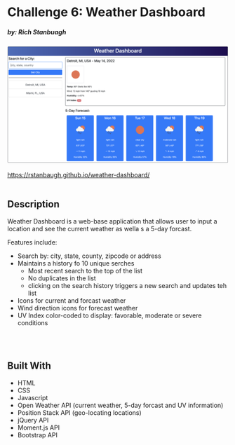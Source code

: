 # Challenge 6: Weather Dashboard
##### by: Rich Stanbuagh <br />


![Weather Dashboard](./assets/images/weather-dashboard-screenshot.png)

https://rstanbaugh.github.io/weather-dashboard/
<br />
<br />

## Description
Weather Dashboard is a web-base application that allows user to input a location and see the current weather as wella s a 5-day forcast.

Features include:
- Search by: city, state, county, zipcode or address
- Maintains a history fo 10 unique serches
  - Most recent search to the top of the list
  - No duplicates in the list
  - clicking on the search history triggers a new search and updates teh list
- Icons for current and forcast weather
- Wind direction icons for forecast weather
- UV Index color-coded to display: favorable, moderate or severe conditions
<br />
<br />

## Built With <br />
* HTML <br />
* CSS <br />
* Javascript <br />
* Open Weather API (current weather, 5-day forcast and UV information)
* Position Stack API (geo-locating locations)
* jQuery API
* Moment.js API
* Bootstrap API
<br />


